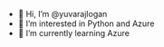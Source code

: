 - 👋 Hi, I’m @yuvarajlogan
- 👀 I’m interested in Python and Azure
- 🌱 I’m currently learning Azure


